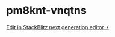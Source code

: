 # pm8knt-vnqtns

[Edit in StackBlitz next generation editor ⚡️](https://stackblitz.com/~/github.com/matrix-compute/pm8knt-vnqtns)